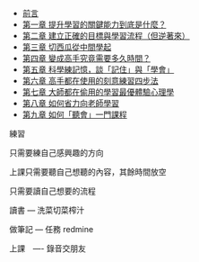 
* [前言](https://www.notion.so/fd3059ed064a46e280ed6a82396a643a)
* [第一章 提升學習的關鍵能力到底是什麼？](https://www.notion.so/9929ac1f237c4e77b98cab9e1e2b909b)
* [第二章 建立正確的目標與學習流程（但逆著來）](https://www.notion.so/667cb1bcd25941878b0ee844066ddf1c)
* [第三章 切西瓜從中間學起](https://www.notion.so/be07a290f1db4c048c8734064ee25dbb)
* [第四章 變成高手究竟需要多久時間？](https://www.notion.so/38755a3a47ec4e8aac225be99256846f)
* [第五章 科學練記憶，談「記住」與「學會」](https://www.notion.so/9ac8a8bef00b4d6987b0cffb5a18593a)
* [第六章 高手都在使用的刻意練習四步法](https://www.notion.so/63822b4337ff4c75b1214dbc6496aedd)
* [第七章 大師都在偷用的學習最優體驗心理學](https://www.notion.so/a8d6f73d6ad14d229074df689cb4a623)
* [第八章 如何省力向老師學習](https://www.notion.so/6d0f310dd45b4559adc1bc8ef39d5a80)
* [第九章 如何「聽會」一門課程](https://www.notion.so/e2ede09f520c474ba1a5fadc3793393d)

練習

只需要練自己感興趣的方向

上課只需要聽自己想聽的內容，其餘時間放空

只需要讀自己想要的流程

讀書 — 洗菜切菜榨汁

做筆記 — 任務 redmine

上課　—- 錄音交朋友
